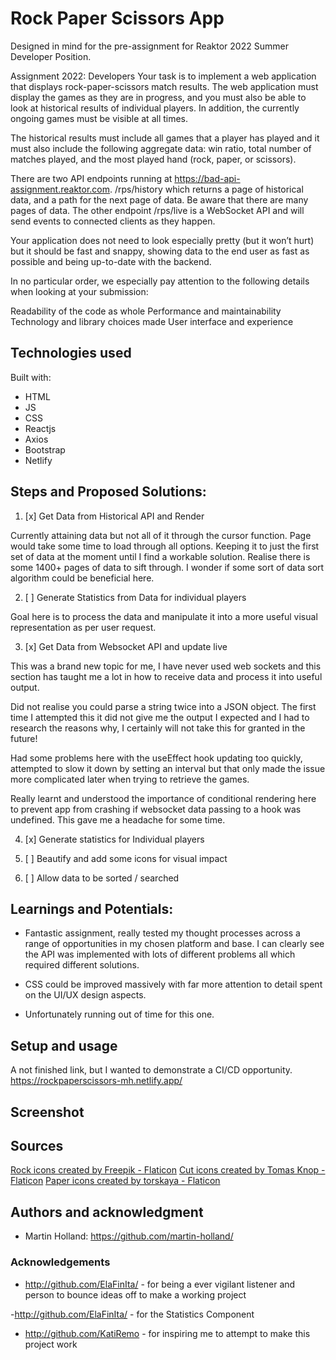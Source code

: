 # Rock Paper Scissors App

Designed in mind for the pre-assignment for Reaktor 2022 Summer Developer Position.

Assignment 2022: Developers
Your task is to implement a web application that displays rock-paper-scissors match results. The web application must display the games as they are in progress, and you must also be able to look at historical results of individual players. In addition, the currently ongoing games must be visible at all times.

The historical results must include all games that a player has played and it must also include the following aggregate data: win ratio, total number of matches played, and the most played hand (rock, paper, or scissors).

There are two API endpoints running at https://bad-api-assignment.reaktor.com. /rps/history which returns a page of historical data, and a path for the next page of data. Be aware that there are many pages of data. The other endpoint /rps/live is a WebSocket API and will send events to connected clients as they happen.

Your application does not need to look especially pretty (but it won’t hurt) but it should be fast and snappy, showing data to the end user as fast as possible and being up-to-date with the backend.

In no particular order, we especially pay attention to the following details when looking at your submission:

Readability of the code as whole
Performance and maintainability
Technology and library choices made
User interface and experience

## Technologies used

Built with:

- HTML
- JS
- CSS
- Reactjs
- Axios
- Bootstrap
- Netlify

## Steps and Proposed Solutions:

1. [x] Get Data from Historical API and Render

Currently attaining data but not all of it through the cursor function. Page would take some time to load through all options. Keeping it to just the first set of data at the moment until I find a workable solution. Realise there is some 1400+ pages of data to sift through. I wonder if some sort of data sort algorithm could be beneficial here.

2. [ ] Generate Statistics from Data for individual players

Goal here is to process the data and manipulate it into a more useful visual representation as per user request.

3. [x] Get Data from Websocket API and update live

This was a brand new topic for me, I have never used web sockets and this section has taught me a lot in how to receive data and process it into useful output.

Did not realise you could parse a string twice into a JSON object. The first time I attempted this it did not give me the output I expected and I had to research the reasons why, I certainly will not take this for granted in the future!

Had some problems here with the useEffect hook updating too quickly, attempted to slow it down by setting an interval but that only made the issue more complicated later when trying to retrieve the games.

Really learnt and understood the importance of conditional rendering here to prevent app from crashing if websocket data passing to a hook was undefined. This gave me a headache for some time.

4. [x] Generate statistics for Individual players

5. [ ] Beautify and add some icons for visual impact

6. [ ] Allow data to be sorted / searched

## Learnings and Potentials:

- Fantastic assignment, really tested my thought processes across a range of opportunities in my chosen platform and base. I can clearly see the API was implemented with lots of different problems all which required different solutions.

- CSS could be improved massively with far more attention to detail spent on the UI/UX design aspects.

- Unfortunately running out of time for this one.

## Setup and usage

A not finished link, but I wanted to demonstrate a CI/CD opportunity.
<a href="https://rockpaperscissors-mh.netlify.app/">https://rockpaperscissors-mh.netlify.app/</a>

## Screenshot

<!-- ![alt text](home.png?raw=true "Home Page") -->

## Sources

<a href="https://www.flaticon.com/free-icons/rock" title="rock icons">Rock icons created by Freepik - Flaticon</a>
<a href="https://www.flaticon.com/free-icons/cut" title="cut icons">Cut icons created by Tomas Knop - Flaticon</a>
<a href="https://www.flaticon.com/free-icons/paper" title="paper icons">Paper icons created by torskaya - Flaticon</a>

## Authors and acknowledgment

- Martin Holland: https://github.com/martin-holland/

### Acknowledgements

- http://github.com/ElaFinIta/ - for being a ever vigilant listener and person to bounce ideas off to make a working project

-http://github.com/ElaFinIta/ - for the Statistics Component

- http://github.com/KatiRemo - for inspiring me to attempt to make this project work
